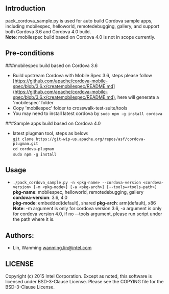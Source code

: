 ## Introduction

pack_cordova_sample.py is used for auto build Cordova sample apps, including mobilespec, helloworld, remotedebugging, gallery, and support both Cordova 3.6 and Cordova 4.0 build.  
**Note**: mobilespec build based on Cordova 4.0 is not in scope currently.

## Pre-conditions

###mobilespec build based on Cordova 3.6
* Build upstream Cordova with Mobile Spec 3.6, steps please follow [https://github.com/apache/cordova-mobile-spec/blob/3.6.x/createmobilespec/README.md](https://github.com/apache/cordova-mobile-spec/blob/3.6.x/createmobilespec/README.md), here will generate a 'mobilespec' folder
* Copy 'mobilespec' folder to crosswalk-test-suite/tools
* You may need to install latest cordova by ```sudo npm -g install cordova```  

###Sample apps build based on Cordova 4.0
* latest plugman tool, steps as below:  
  ```git clone https://git-wip-us.apache.org/repos/asf/cordova-plugman.git```  
  ```cd cordova-plugman```  
  ```sudo npm -g install```

## Usage

* ```./pack_cordova_sample.py -n <pkg-name> --cordova-version <cordova-version> [-m <pkg-mode>] [-a <pkg-arch>] [--tools=<tools-path>]```  
**pkg-name**: mobilespec, helloworld, remotedebugging, gallery  
**cordova-version**: 3.6, 4.0  
**pkg-mode**: embedded(default), shared
**pkg-arch**: arm(default), x86 
**Note**: -m argument is only for cordova version 3.6, -a argument is only for cordova version 4.0, if no --tools argument, please run script under the path where it is.

## Authors:

* Lin, Wanming <wanming.lin@intel.com>

## LICENSE

Copyright (c) 2015 Intel Corporation.
Except as noted, this software is licensed under BSD-3-Clause License.
Please see the COPYING file for the BSD-3-Clause License.
